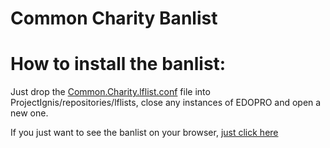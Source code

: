 # Common Charity Banlist

# How to install the banlist:
Just drop the [Common.Charity.lflist.conf](https://github.com/diamonddudetcg/edopro-custom-banlists/releases/tag/CommonCharity) file into ProjectIgnis/repositories/lflists, close any instances of EDOPRO and open a new one. 

If you just want to see the banlist on your browser, [just click here](https://diamonddudetcg.github.io/edopro-custom-banlists/site)
